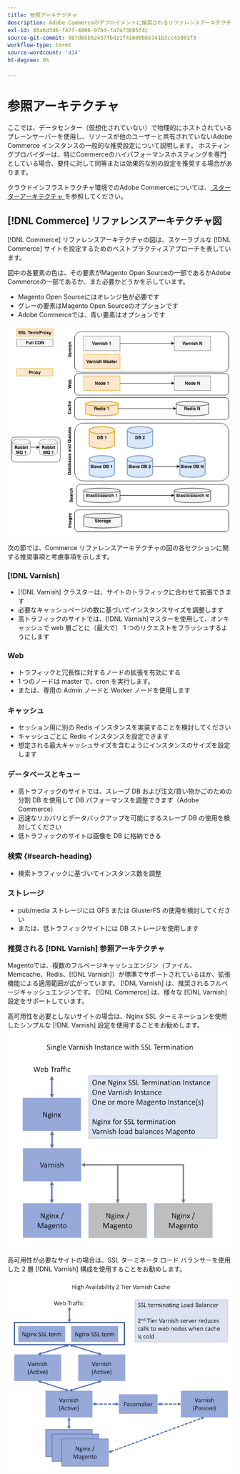 ```yaml
---
title: 参照アーキテクチャ
description: Adobe Commerceのデプロイメントに推奨されるリファレンスアーキテクチャの図を確認します。
exl-id: 85a6d3d6-f47f-4806-97bd-fa7a73605f4c
source-git-commit: 987d65b52437fbd21f41600bb5741b3cc43d01f3
workflow-type: tm+mt
source-wordcount: '414'
ht-degree: 0%

---
```


# 参照アーキテクチャ

ここでは、データセンター（仮想化されていない）で物理的にホストされているプレーンサーバーを使用し、リソースが他のユーザーと共有されていないAdobe Commerce インスタンスの一般的な推奨設定について説明します。 ホスティングプロバイダーは、特にCommerceのハイパフォーマンスホスティングを専門としている場合、要件に対して同等または効果的な別の設定を推奨する場合があります。

クラウドインフラストラクチャ環境でのAdobe Commerceについては、[ スターターアーキテクチャ ](https://experienceleague.adobe.com/en/docs/commerce-cloud-service/user-guide/architecture/starter-architecture) を参照してください。

## [!DNL Commerce] リファレンスアーキテクチャ図

[!DNL Commerce] リファレンスアーキテクチャの図は、スケーラブルな [!DNL Commerce] サイトを設定するためのベストプラクティスアプローチを表しています。

図中の各要素の色は、その要素がMagento Open Sourceの一部であるかAdobe Commerceの一部であるか、また必要かどうかを示しています。

* Magento Open Sourceにはオレンジ色が必要です
* グレーの要素はMagento Open Sourceのオプションです
* Adobe Commerceでは、青い要素はオプションです

![Commerceのリファレンスアーキテクチャ図 ](../assets/performance/images/ref-architecture-2.3.png)

次の節では、Commerce リファレンスアーキテクチャの図の各セクションに関する推奨事項と考慮事項を示します。

### [!DNL Varnish]

* [!DNL Varnish] クラスターは、サイトのトラフィックに合わせて拡張できます
* 必要なキャッシュページの数に基づいてインスタンスサイズを調整します
* 高トラフィックのサイトでは、[!DNL Varnish]マスターを使用して、オンキャッシュで web 層ごとに（最大で） 1 つのリクエストをフラッシュするようにします

### Web

* トラフィックと冗長性に対するノードの拡張を有効にする
* 1 つのノードは master で、cron を実行します。
* または、専用の Admin ノードと Worker ノードを使用します

### キャッシュ

* セッション用に別の Redis インスタンスを実装することを検討してください
* キャッシュごとに Redis インスタンスを設定できます
* 想定される最大キャッシュサイズを含むようにインスタンスのサイズを設定します

### データベースとキュー

* 高トラフィックのサイトでは、スレーブ DB および注文/買い物かごのための分割 DB を使用して DB パフォーマンスを調整できます（Adobe Commerce）
* 迅速なリカバリとデータバックアップを可能にするスレーブ DB の使用を検討してください
* 低トラフィックのサイトは画像を DB に格納できる

### 検索 {#search-heading}

* 検索トラフィックに基づいてインスタンス数を調整

### ストレージ

* pub/media ストレージには GFS または GlusterFS の使用を検討してください
* または、低トラフィックサイトには DB ストレージを使用します

### 推奨される [!DNL Varnish] 参照アーキテクチャ

Magentoでは、複数のフルページキャッシュエンジン（ファイル、Memcache、Redis、[!DNL Varnish]）が標準でサポートされているほか、拡張機能による適用範囲が広がっています。 [!DNL Varnish] は、推奨されるフルページキャッシュエンジンです。  [!DNL Commerce] は、様々な [!DNL Varnish] 設定をサポートしています。

高可用性を必要としないサイトの場合は、Nginx SSL ターミネーションを使用したシンプルな [!DNL Varnish] 設定を使用することをお勧めします。

![SSL ターミネーションを使用したシンプルな [!DNL Varnish] 設定 ](../assets/performance/images/single-varnish-with-ssl-termination.png)

高可用性が必要なサイトの場合は、SSL ターミネータ ロード バランサーを使用した 2 層 [!DNL Varnish] 構成を使用することをお勧めします。

![SSL ターミネーター付き、高可用性の 2 層 [!DNL Varnish] 構成 ](../assets/performance/images/ha-2-tier-varnish-with-ssl-term-load-balancer.png)
